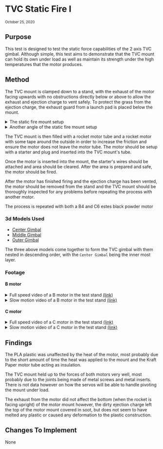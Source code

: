 # TVC Static Fire I
<sup>October 25, 2020</sup>

## Purpose
This test is designed to test the static force capabilities of the 2 axis TVC gimbal.
Although simple, this test aims to demonstrate that the TVC mount can hold its own under
load as well as maintain its strength under the high temperatures that the motor produces.

## Method
The TVC mount is clamped down to a stand, with the exhaust of the motor facing upwards with
no obstructions directly below or above to allow the exhaust and ejection charge to vent
safely. To protect the grass from the ejection charge, the exhaust guard from a launch pad
is placed below the mount.

<details>
    <summary>The static fire mount setup</summary>
    <a href="https://cdn.dusterthefirst.com/rocketry/rockets/slider/2020/10/25/setup1.jpg">
        <img src="https://cdn.dusterthefirst.com/rocketry/rockets/slider/2020/10/25/setup1.jpg"/>
    </a>
</details>

<details>
    <summary>Another angle of the static fire mount setup</summary>
    <a href="https://cdn.dusterthefirst.com/rocketry/rockets/slider/2020/10/25/setup2.jpg">
        <img src="https://cdn.dusterthefirst.com/rocketry/rockets/slider/2020/10/25/setup2.jpg"/>
    </a>
</details>

The TVC mount is then filled with a rocket motor tube and a rocket motor with some tape around
the outside in order to increase the friction and ensure the motor does not leave the motor tube.
The motor should be setup with a starter and plug and inserted into the TVC mount's tube.

Once the motor is inserted into the mount, the starter's wires should be attached and area should be cleared.
After the area is prepared and safe, the motor should be fired.

After the motor has finished firing and the ejection charge has been vented, the motor should be removed from
the stand and the TVC mount should be thoroughly inspected for any problems before repeating the process with
another motor.

The process is repeated with both a B4 and C6 estes black powder motor

### 3d Models Used
- [Center Gimbal](https://github.com/DusterTheFirst/rocketry/blob/b0cf1f1de8338ad24c0d549cec9aca23268d9cd0/rockets/slider/renders/Center%20Gimbal.stl)
- [Middle Gimbal](https://github.com/DusterTheFirst/rocketry/blob/b0cf1f1de8338ad24c0d549cec9aca23268d9cd0/rockets/slider/renders/Middle%20Gimbal.stl)
- [Outer Gimbal](https://github.com/DusterTheFirst/rocketry/blob/b0cf1f1de8338ad24c0d549cec9aca23268d9cd0/rockets/slider/renders/Outer%20Gimbal.stl)

The three above models come together to form the TVC gimbal with them nested in descending order,
with the `Center Gimbal` being the inner most layer.

### Footage

#### B motor
<details>
    <summary>Full speed video of a B motor in the test stand <a href="https://cdn.dusterthefirst.com/rocketry/rockets/slider/2020/10/25/static-b-fullspeed.m4v">(link)</a></summary>
    <video height="240" controls>
        <source src="https://cdn.dusterthefirst.com/rocketry/rockets/slider/2020/10/25/static-b-fullspeed.m4v" type="video/mp4">
    </video>
</details>

<details>
    <summary>Slow motion video of a B motor in the test stand <a href="https://cdn.dusterthefirst.com/rocketry/rockets/slider/2020/10/25/static-b-slowmo.m4v">(link)</a></summary>
    <video height="240" controls>
        <source src="https://cdn.dusterthefirst.com/rocketry/rockets/slider/2020/10/25/static-b-slowmo.m4v" type="video/mp4">
    </video>
</details>

#### C motor
<details>
    <summary>Full speed video of a C motor in the test stand <a href="https://cdn.dusterthefirst.com/rocketry/rockets/slider/2020/10/25/static-c-fullspeed.m4v">(link)</a></summary>
    <video height="240" controls>
        <source src="https://cdn.dusterthefirst.com/rocketry/rockets/slider/2020/10/25/static-c-fullspeed.m4v" type="video/mp4">
    </video>
</details>

<details>
    <summary>Slow motion video of a C motor in the test stand <a href="https://cdn.dusterthefirst.com/rocketry/rockets/slider/2020/10/25/static-c-slowmo.m4v">(link)</a></summary>
    <video height="240" controls>
        <source src="https://cdn.dusterthefirst.com/rocketry/rockets/slider/2020/10/25/static-c-slowmo.m4v" type="video/mp4">
    </video>
</details>

## Findings
The PLA plastic was unaffected by the heat of the motor, most probably due to the short amount of time the heat
was applied to the mount and the Kraft Paper motor tube acting as insulation.

The TVC mount held up to the forces of both motors very well, most probably due to the joints being made of
metal screws and metal inserts. There is not data however on how the servos will be able to handle pivoting the
mount under load.

The exhaust from the motor did not affect the bottom (when the rocket is facing upright) of the motor mount however,
the dirty ejection charge left the top of the motor mount covered in soot, but does not seem to have melted any plastic
or caused any deformation to the plastic construction.

## Changes To Implement
None
